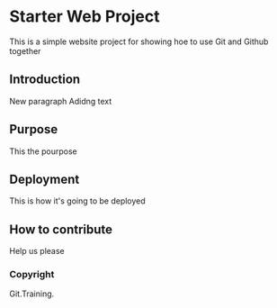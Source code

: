 # Starter Web Project

This is a simple website project for showing hoe to use Git and Github together

## Introduction

New paragraph Adidng text

## Purpose

This the pourpose

## Deployment

This is how it's going to be deployed

## How to contribute

Help us please

### Copyright

Git.Training.